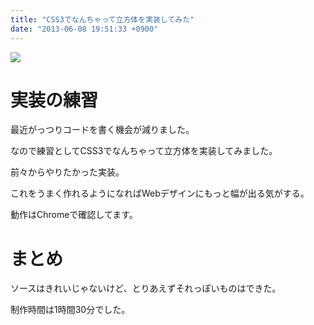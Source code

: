 ```yaml
---
title: "CSS3でなんちゃって立方体を実装してみた"
date: "2013-06-08 19:51:33 +0900"
---
```


![](/images/2013/6/8/cube-1.png)

# 実装の練習

最近がっつりコードを書く機会が減りました。

なので練習としてCSS3でなんちゃって立方体を実装してみました。

前々からやりたかった実装。

これをうまく作れるようになればWebデザインにもっと幅が出る気がする。

動作はChromeで確認してます。

# まとめ

ソースはきれいじゃないけど、とりあえずそれっぽいものはできた。

制作時間は1時間30分でした。
